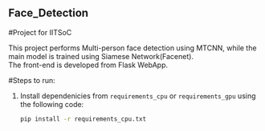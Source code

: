 ## Face_Detection
#Project for IITSoC

This project performs Multi-person face detection using MTCNN, while the main model is trained using Siamese Network(Facenet).  
The front-end is developed from Flask WebApp.  

#Steps to run:  
1. Install dependenicies from `requirements_cpu` or `requirements_gpu` using the following code:  
    ```bash
    pip install -r requirements_cpu.txt
    ```
